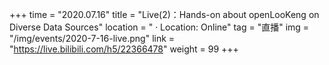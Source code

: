 +++ 
time = "2020.07.16" 
title = "Live(2)：Hands-on about openLooKeng on Diverse Data Sources" 
location = " · Location: Online" 
tag = "直播"
img = "/img/events/2020-7-16-live.png" 
link = "https://live.bilibili.com/h5/22366478"
weight = 99
+++
